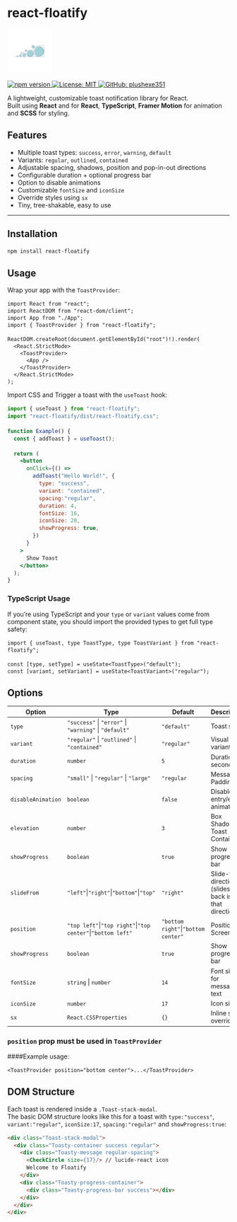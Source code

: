 # react-floatify

<img src="./global_assets/floatify.png" src="floatify logo" height="100" width="100"/>

<a
                  href="https://www.npmjs.com/package/react-floatify"
                  target="_blank"
                  rel="noopener noreferrer"
                >
                  <img
                    src="https://img.shields.io/npm/v/react-floatify"
                    alt="npm version"
                  />
                </a>
                <a
                  href="https://opensource.org/licenses/MIT"
                  target="_blank"
                  rel="noopener noreferrer"
                >
                  <img
                    src="https://img.shields.io/badge/License-MIT-green.svg"
                    alt="License: MIT"
                  />
                </a>
                <a
                  href="https://github.com/plushexe351"
                  target="_blank"
                  rel="noopener noreferrer"
                >
                  <img
                    src="https://img.shields.io/badge/github-plushexe351-181717?logo=github"
                    alt="GitHub: plushexe351"
                  />
                </a>

A lightweight, customizable toast notification library for React.  
Built using **React** and for **React**, **TypeScript**, **Framer Motion** for animation and **SCSS** for styling.  

## Features

- Multiple toast types: `success`, `error`, `warning`, `default`  
- Variants: `regular`, `outlined`, `contained`  
- Adjustable spacing, shadows, position and pop-in-out directions
- Configurable duration + optional progress bar  
- Option to disable animations  
- Customizable `fontSize` and `iconSize`  
- Override styles using `sx`
- Tiny, tree-shakable, easy to use  

---

## Installation

```bash
npm install react-floatify
```

## Usage

Wrap your app with the `ToastProvider`:

```tsx
import React from "react";
import ReactDOM from "react-dom/client";
import App from "./App";
import { ToastProvider } from "react-floatify";

ReactDOM.createRoot(document.getElementById("root")!).render(
  <React.StrictMode>
    <ToastProvider>
      <App />
    </ToastProvider>
  </React.StrictMode>
);
```
Import CSS and Trigger a toast with the `useToast` hook:

```jsx
import { useToast } from "react-floatify";
import "react-floatify/dist/react-floatify.css";

function Example() {
  const { addToast } = useToast();

  return (
    <button
      onClick={() =>
        addToast("Hello World!", {
          type: "success",
          variant: "contained",
          spacing:"regular",
          duration: 4,
          fontSize: 16,
          iconSize: 20,
          showProgress: true,
        })
      }
    >
      Show Toast
    </button>
  );
}
```

### TypeScript Usage

If you’re using TypeScript and your `type` or `variant` values come from component state, you should import the provided types to get full type safety:

```tsx
import { useToast, type ToastType, type ToastVariant } from "react-floatify";

const [type, setType] = useState<ToastType>("default");
const [variant, setVariant] = useState<ToastVariant>("regular");
```

## Options 

| Option             | Type                                          | Default    | Description                           |
|--------------------|-----------------------------------------------|------------|---------------------------------------|
| `type`             | `"success"` \| `"error"` \| `"warning"` \| `"default"` | `"default"` | Toast style                           |
| `variant`          | `"regular"` \| `"outlined"` \| `"contained"`  | `"regular"` | Visual variant                        |
| `duration`         | `number`                                     | `5`        | Duration in seconds                   |
| `spacing`         | `"small"` \| `"regular"` \| `"large"`         | `"regular`  | Message Padding                    |
| `disableAnimation` | `boolean`                                    | `false`    | Disable entry/exit animations         |
| `elevation` | `number`                                            | `3`         | Box Shadow on Toast Container        |
| `showProgress`     | `boolean`                                    | `true`     | Show progress bar                     |
| `slideFrom`     | `"left"`\|`"right"`\|`"bottom"`\|`"top"`        | `"right"`     | Slide-from direction (slides back into that direction)                    |
| `position`     | `"top left"`\|`"top right"`\|`"top center"`\|`"bottom left"`        | `"bottom right"`\|`"bottom center"`     | Position on Screen                |
| `showProgress`     | `boolean`                                    | `true`     | Show progress bar                     |
| `fontSize`         | `string` \| `number`                         | `14`       | Font size for message text            |
| `iconSize`         | `number`                                     | `17`       | Icon size                             |
| `sx`               | `React.CSSProperties`                        | `{}`       | Inline style overrides                |

### `position` prop must be used in `ToastProvider`

####Example usage:

```tsx
<ToastProvider position="bottom center">...</ToastProvider>
```
## DOM Structure

Each toast is rendered inside a `.Toast-stack-modal`.  
The basic DOM structure looks like this for a toast with `type:"success"`, `variant:"regular"`, `iconSize:17`, `spacing:"regular"` and `showProgress:true`:

```html
<div class="Toast-stack-modal">
  <div class="Toasty-container success regular">
    <div class="Toasty-message regular-spacing">
      <CheckCircle size={17}/> // lucide-react icon
      Welcome to Floatify
    </div>
    <div class="Toasty-progress-container">
      <div class="Toasty-progress-bar success"></div>
    </div>
  </div>
</div>
```